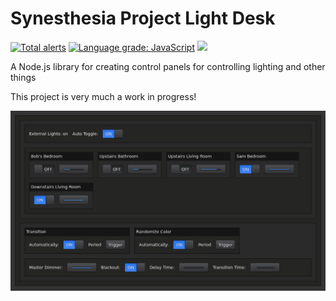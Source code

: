 # Synesthesia Project Light Desk

[![Total alerts](https://img.shields.io/lgtm/alerts/g/synesthesia-project/light-desk.svg?logo=lgtm&logoWidth=18)](https://lgtm.com/projects/g/synesthesia-project/light-desk/alerts/) [![Language grade: JavaScript](https://img.shields.io/lgtm/grade/javascript/g/synesthesia-project/light-desk.svg?logo=lgtm&logoWidth=18)](https://lgtm.com/projects/g/synesthesia-project/light-desk/context:javascript) [![](https://img.shields.io/azure-devops/build/synesthesia--project/synesthesia/1/master.svg?logo=azuredevops)](https://dev.azure.com/synesthesia--project/synesthesia/_build?definitionId=1)

A Node.js library for creating control panels for controlling lighting and other things

This project is very much a work in progress!

![Screenshot](docs/screenshot.png)
